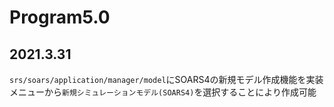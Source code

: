 # Program5.0

## 2021.3.31
`srs/soars/application/manager/model`にSOARS4の新規モデル作成機能を実装  
メニューから`新規シミュレーションモデル(SOARS4)`を選択することにより作成可能
